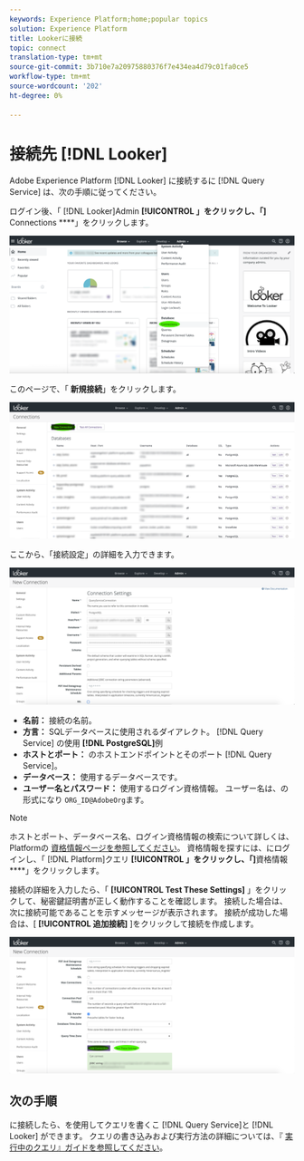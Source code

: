 ```yaml
---
keywords: Experience Platform;home;popular topics
solution: Experience Platform
title: Lookerに接続
topic: connect
translation-type: tm+mt
source-git-commit: 3b710e7a20975880376f7e434ea4d79c01fa0ce5
workflow-type: tm+mt
source-wordcount: '202'
ht-degree: 0%

---
```



# 接続先 [!DNL Looker]

Adobe Experience Platform [!DNL Looker] に接続するに [!DNL Query Service] は、次の手順に従ってください。

ログイン後、「 [!DNL Looker]Admin **[!UICONTROL 」をクリックし、「]** Connections ****」をクリックします。

![](../images/clients/looker/click-admin-connections.png)

このページで、「 **新規接続**」をクリックします。

![](../images/clients/looker/click-new-connection.png)

ここから、「接続設定」の詳細を入力できます。

![](../images/clients/looker/new-connection.png)

- **名前：** 接続の名前。
- **方言：** SQLデータベースに使用されるダイアレクト。 [!DNL Query Service] の使用 **[!DNL PostgreSQL]**&#x200B;例
- **ホストとポート：** のホストエンドポイントとそのポート [!DNL Query Service]。
- **データベース：** 使用するデータベースです。
- **ユーザー名とパスワード：** 使用するログイン資格情報。 ユーザー名は、の形式になり `ORG_ID@AdobeOrg`ます。

>[!NOTE]
>
>ホストとポート、データベース名、ログイン資格情報の検索について詳しくは、Platformの [資格情報ページを参照してください](https://platform.adobe.com/query/configuration)。 資格情報を探すには、にログインし、「 [!DNL Platform]クエリ **[!UICONTROL 」をクリックし、「]**&#x200B;資格情報 ****」をクリックします。

接続の詳細を入力したら、「 **[!UICONTROL Test These Settings]** 」をクリックして、秘密鍵証明書が正しく動作することを確認します。 接続した場合は、次に接続可能であることを示すメッセージが表示されます。 接続が成功した場合は、[ **[!UICONTROL 追加接続]** ]をクリックして接続を作成します。

![](../images/clients/looker/click-test-connection.png)

## 次の手順

に接続したら、を使用してクエリを書くこ [!DNL Query Service]と [!DNL Looker] ができます。 クエリの書き込みおよび実行方法の詳細については、『 [実行中のクエリ』ガイドを参照してください](../creating-queries/creating-queries.md)。